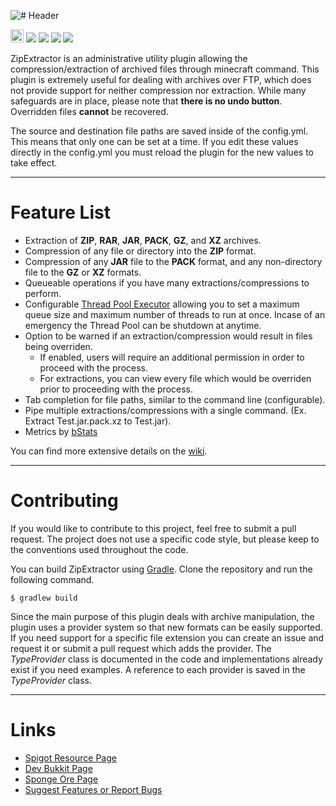 ![# Header](https://i.imgur.com/NNwBkWb.png)

[<img src="https://ci.appveyor.com/api/projects/status/e9h6l9fu137jr5ek?retina=true" height="20.74px"></img>](https://ci.appveyor.com/project/dscalzi/zipextractor) [![](https://img.shields.io/github/license/dscalzi/ZipExtractor.svg)](https://github.com/dscalzi/ZipExtractor/blob/master/LICENSE.txt) ![](https://img.shields.io/badge/Spigot-1.8.x--1.14.x-orange.svg) ![](https://img.shields.io/badge/Java-8+-ec2025.svg) [![](https://discordapp.com/api/guilds/211524927831015424/widget.png)](https://discordapp.com/invite/Fcrh6PT)

ZipExtractor is an administrative utility plugin allowing the compression/extraction of archived files through minecraft command. This plugin is extremely useful for dealing with archives over FTP, which does not provide support for neither compression nor extraction. While many safeguards are in place, please note that **there is no undo button**. Overridden files **cannot** be recovered.

The source and destination file paths are saved inside of the config.yml. This means that only one can be set at a time. If you edit these values directly in the config.yml you must reload the plugin for the new values to take effect.

---

# Feature List

* Extraction of **ZIP**, **RAR**, **JAR**, **PACK**, **GZ**, and **XZ** archives.
* Compression of any file or directory into the **ZIP** format.
* Compression of any **JAR** file to the **PACK** format, and any non-directory file to the **GZ** or **XZ** formats.
* Queueable operations if you have many extractions/compressions to perform.
* Configurable [Thread Pool Executor][thread_pools] allowing you to set a maximum queue size and maximum number of threads to run at once. Incase of an emergency the Thread Pool can be shutdown at anytime.
* Option to be warned if an extraction/compression would result in files being overriden.
    * If enabled, users will require an additional permission in order to proceed with the process.
    * For extractions, you can view every file which would be overriden prior to proceeding with the process.
* Tab completion for file paths, similar to the command line (configurable).
* Pipe multiple extractions/compressions with a single command. (Ex. Extract Test.jar.pack.xz to Test.jar).
* Metrics by [bStats][bStats]

You can find more extensive details on the [wiki][wiki].

***

# Contributing

If you would like to contribute to this project, feel free to submit a pull request. The project does not use a specific code style, but please keep to the conventions used throughout the code.

You can build ZipExtractor using [Gradle][gradle]. Clone the repository and run the following command.

```console
$ gradlew build
```

Since the main purpose of this plugin deals with archive manipulation, the plugin uses a provider system so that new formats can be easily supported. If you need support for a specific file extension you can create an issue and request it or submit a pull request which adds the provider. The *TypeProvider* class is documented in the code and implementations already exist if you need examples. A reference to each provider is saved in the *TypeProvider* class.

***

# Links
* [Spigot Resource Page][spigot]
* [Dev Bukkit Page][devbukkit]
* [Sponge Ore Page][spongeore]
* [Suggest Features or Report Bugs][issues]

[thread_pools]: http://tutorials.jenkov.com/java-util-concurrent/threadpoolexecutor.html "Thread Pool Information"
[bStats]: https://bstats.org/plugin/bukkit/ZipExtractor "bStats page"
[wiki]: https://github.com/dscalzi/ZipExtractor/wiki "Wiki page"
[gradle]: https://gradle.org/ "Gradle"
[spigot]: https://www.spigotmc.org/resources/zipextractor.43482/ "Spigot"
[devbukkit]: https://dev.bukkit.org/projects/zipextractor "DevBukkit"
[spongeore]: https://ore.spongepowered.org/TheKraken7/ZipExtractor "Sponge Ore"
[issues]: https://github.com/dscalzi/ZipExtractor/issues "Issue Tracker"
